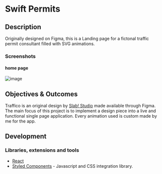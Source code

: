 # Swift Permits

## Description

Originally designed on Figma, this is a Landing page for a fictonal traffic permit consultant filled with SVG animations.



### Screenshots

#### home page

![image](https://user-images.githubusercontent.com/22618438/105358697-6b91e680-5bee-11eb-914d-e89d3e681700.png)

## Objectives & Outcomes

Traffico is an original design by [Slab! Studio](http://slabdsgn.com/) made available through Figma. The main focus of this project is to implement a design piece into a live and functional single page application. Every animation used is custom made by me for the app.

## Development

### Libraries, extensions and tools

- [React](https://github.com/facebook/create-react-app)
- [Styled Components](https://styled-components.com/) - Javascript and CSS integration library.
